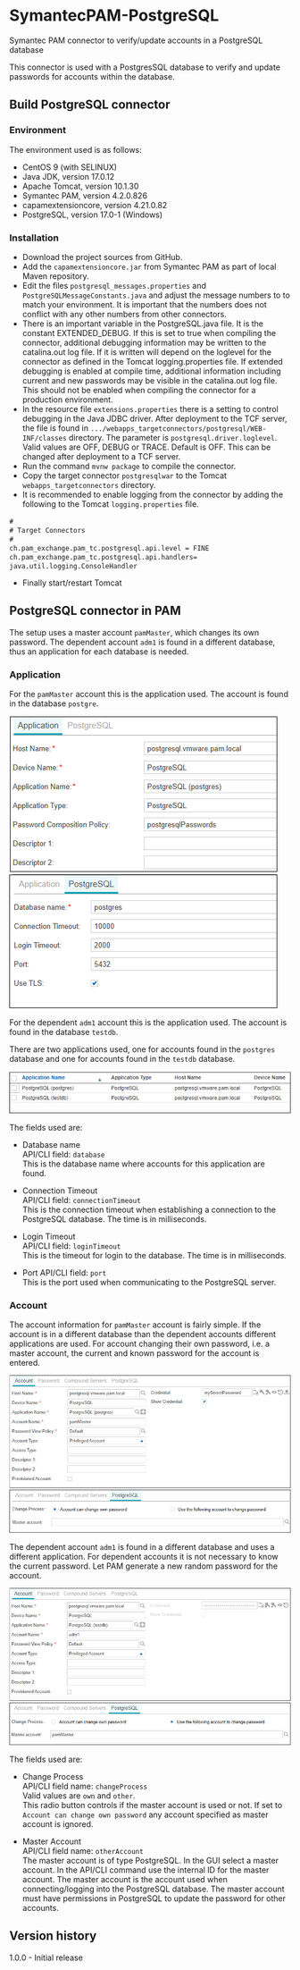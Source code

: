 # SymantecPAM-PostgreSQL
Symantec PAM connector to verify/update accounts in a PostgreSQL database

This connector is used with a PostgresSQL database to verify and update passwords
for accounts within the database. 


## Build PostgreSQL connector

### Environment
The environment used is as follows:

- CentOS 9 (with SELINUX)
- Java JDK, version 17.0.12
- Apache Tomcat, version 10.1.30
- Symantec PAM, version 4.2.0.826
- capamextensioncore, version 4.21.0.82
- PostgreSQL, version 17.0-1 (Windows)

### Installation
- Download the project sources from GitHub.
- Add the `capamextensioncore.jar` from Symantec PAM as part of local Maven repository.
- Edit the files `postgresql_messages.properties` and `PostgreSQLMessageConstants.java`
and adjust the message numbers to to match your environment.
It is important that the numbers does not conflict with any other numbers from other connectors.
- There is an important variable in the PostgreSQL.java file. It is the constant EXTENDED_DEBUG. If this is set to true when compiling the connector, additional debugging information may be written to the catalina.out log file. If it is written will depend on the loglevel for the connector as defined in the Tomcat logging.properties file. If extended debugging is enabled at compile time, additional information including current and new passwords may be visible in the catalina.out log file. This should not be enabled when compiling the connector for a production environment.
- In the resource file `extensions.properties` there is a setting to control debugging in the Java JDBC driver. 
After deployment to the TCF server, the file is found in `.../webapps_targetconnectors/postgresql/WEB-INF/classes` directory.
The parameter is `postgresql.driver.loglevel`. Valid values are OFF, DEBUG or TRACE. Default is OFF. This can be changed after deployment to a TCF server.
- Run the command `mvnw package` to compile the connector.
- Copy the target connector `postgresqlwar` to the Tomcat `webapps_targetconnectors` directory.
- It is recommended to enable logging from the connector by adding the following to the
Tomcat `logging.properties` file.

```
#
# Target Connectors
#
ch.pam_exchange.pam_tc.postgresql.api.level = FINE
ch.pam_exchange.pam_tc.postgresql.api.handlers= java.util.logging.ConsoleHandler
```
- Finally start/restart Tomcat

## PostgreSQL connector in PAM

The setup uses a master account `pamMaster`, which changes its own password. The dependent account `adm1` is 
found in a different database, thus an application for each database is needed.

### Application

For the `pamMaster` account this is the application used. The account is found in the database `postgre`.

![PostgreSQL Application for postgres database](/docs/PostgreSQL-application-postgres-1.png)
![PostgreSQL Application for postgres database](/docs/PostgreSQL-application-postgres-2.png)

For the dependent `adm1` account this is the application used. The account is found in the database `testdb`.

There are two applications used, one for accounts found in the `postgres` database and one for 
accounts found in the `testdb` database.

![PostgreSQL Applications](/docs/PostgreSQL-applications.png)


The fields used are:

- Database name  
API/CLI field: `database`  
This is the database name where accounts for this application are found.


- Connection Timeout  
API/CLI field: `connectionTimeout`  
This is the connection timeout when establishing a connection to the PostgreSQL database. The time is in milliseconds.


- Login Timeout  
API/CLI field: `loginTimeout`  
This is the timeout for login to the database. The time is in milliseconds.


- Port 
API/CLI field: `port`   
This is the port used when communicating to the PostgreSQL server.


### Account

The account information for `pamMaster` account is fairly simple. If the account is in a different database
than the dependent accounts different applications are used. For account changing their own password, i.e. a 
master account, the current and known password for the account is entered.

![PostgreSQL Account-pamMaster](/docs/PostgreSQL-account-pamMaster-1.png)
![PostgreSQL Account-pamMaster](/docs/PostgreSQL-account-pamMaster-2.png)

The dependent account `adm1` is found in a different database and uses a different application.
For dependent accounts it is not necessary to know the current password. Let PAM generate a new 
random password for the account.

![PostgreSQL Account-adm1](/docs/PostgreSQL-account-adm1-1.png)
![PostgreSQL Account-adm1](/docs/PostgreSQL-account-adm1-2.png)


The fields used are:

- Change Process  
API/CLI field name: `changeProcess`  
Valid values are `own` and `other`.  
This radio button controls if the master account is used or not. If set to `Account can change own password` any account
specified as master account is ignored.


- Master Account  
API/CLI field name: `otherAccount`  
The master account is of type PostgreSQL. In the GUI select a master account. In the API/CLI command use the internal ID for the 
master account. The master account is the account used when connecting/logging into the PostgreSQL database. 
The master account must have permissions in PostgreSQL to update the password for other accounts.


## Version history

1.0.0 - Initial release


